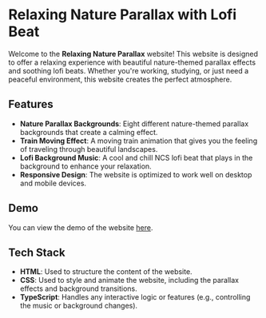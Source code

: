 # Relaxing Nature Parallax with Lofi Beat

Welcome to the **Relaxing Nature Parallax** website! This website is designed to offer a relaxing experience with beautiful nature-themed parallax effects and soothing lofi beats. Whether you're working, studying, or just need a peaceful environment, this website creates the perfect atmosphere.

## Features

- **Nature Parallax Backgrounds**: Eight different nature-themed parallax backgrounds that create a calming effect.
- **Train Moving Effect**: A moving train animation that gives you the feeling of traveling through beautiful landscapes.
- **Lofi Background Music**: A cool and chill NCS lofi beat that plays in the background to enhance your relaxation.
- **Responsive Design**: The website is optimized to work well on desktop and mobile devices.

## Demo

You can view the demo of the website [here](https://parallex-lofi.netlify.app/).

## Tech Stack

- **HTML**: Used to structure the content of the website.
- **CSS**: Used to style and animate the website, including the parallax effects and background transitions.
- **TypeScript**: Handles any interactive logic or features (e.g., controlling the music or background changes).
